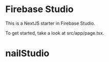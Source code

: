 # Firebase Studio

This is a NextJS starter in Firebase Studio.

To get started, take a look at src/app/page.tsx.
# nailStudio
